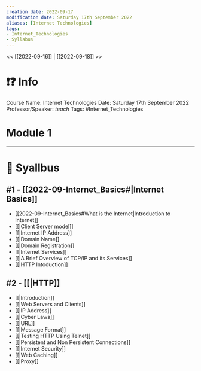 ```yaml
---
creation date: 2022-09-17
modification date: Saturday 17th September 2022
aliases: [Internet Technologies] 
tags: 
- Internet_Technologies
- Syllabus
---
```


<< [[2022-09-16]] | [[2022-09-18]] >>

# ❗❓ Info
Course Name: Internet Technologies
Date: Saturday 17th September 2022
Professor/Speaker: *teach*
Tags: #Internet_Technologies 

# Module 1
---
# 📕 Syallbus

##  #1 - [[2022-09-Internet_Basics#|Internet Basics]]
- [[2022-09-Internet_Basics#What is the Internet|Introduction to Internet]]
- [[|Client Server model]]
- [[|Internet IP Address]]
- [[|Domain Name]]
- [[|Domain Registration]]
- [[|Internet Services]]
- [[|A Brief Overview of TCP/IP and its Services]]
- [[|HTTP Intoduction]]

## #2 - [[|HTTP]]
- [[|Introduction]]
- [[|Web Servers and Clients]]
- [[|IP Address]]
- [[|Cyber Laws]]
- [[|URL]]
- [[|Message Format]]
- [[|Testing HTTP Using Telnet]]
- [[|Persistent and Non Persistent Connections]]
- [[|Internet Security]]
- [[|Web Caching]]
- [[|Proxy]]